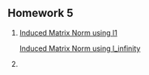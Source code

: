 ## Homework 5

1. [Induced Matrix Norm using l1](https://github.com/kaiudall/MATH4610/blob/master/SoftwareManual/vectorOps/inducednorm1.md)

   [Induced Matrix Norm using l_infinity](https://github.com/kaiudall/MATH4610/blob/master/SoftwareManual/vectorOps/inducednorminf.md)
   
2. []()
